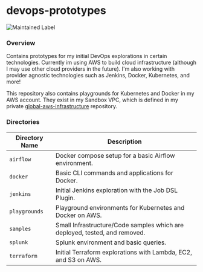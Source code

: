 # devops-prototypes

![Maintained Label](https://img.shields.io/badge/Maintained-Partially-yellow?style=for-the-badge)

### Overview

Contains prototypes for my initial DevOps explorations in certain technologies.  Currently im using AWS to build cloud 
infrastructure (although I may use other cloud providers in the future).  I'm also working with provider agnostic 
technologies such as Jenkins, Docker, Kubernetes, and more!

This repository also contains playgrounds for Kubernetes and Docker in my AWS account.  They exist in my Sandbox VPC, 
which is defined in my private [global-aws-infrastructure](https://github.com/AJarombek/global-aws-infrastructure) 
repository.

### Directories

| Directory Name    | Description                                                                 |
|-------------------|-----------------------------------------------------------------------------|
| `airflow`         | Docker compose setup for a basic Airflow environment.                       |
| `docker`          | Basic CLI commands and applications for Docker.                             |
| `jenkins`         | Initial Jenkins exploration with the Job DSL Plugin.                        |
| `playgrounds`     | Playground environments for Kubernetes and Docker on AWS.                   |
| `samples`         | Small Infrastructure/Code samples which are deployed, tested, and removed.  |
| `splunk`          | Splunk environment and basic queries.                                       |
| `terraform`       | Initial Terraform explorations with Lambda, EC2, and S3 on AWS.             |